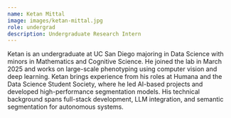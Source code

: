 ```yaml
---
name: Ketan Mittal
image: images/ketan-mittal.jpg
role: undergrad
description: Undergraduate Research Intern
---
```


Ketan is an undergraduate at UC San Diego majoring in Data Science with minors in Mathematics and Cognitive Science. He joined the lab in March 2025 and works on large-scale phenotyping using computer vision and deep learning. Ketan brings experience from his roles at Humana and the Data Science Student Society, where he led AI-based projects and developed high-performance segmentation models. His technical background spans full-stack development, LLM integration, and semantic segmentation for autonomous systems.